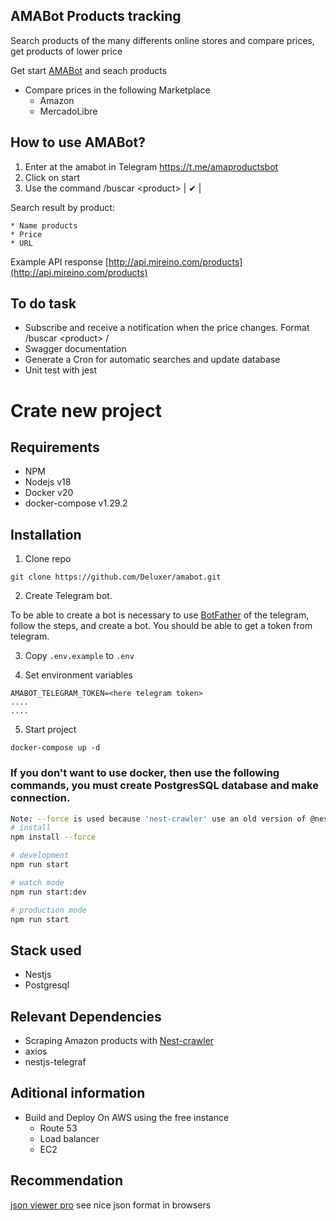## AMABot Products tracking
Search products of the many differents online stores and compare prices, get products of lower price

Get start [AMABot](https://t.me/amaproductsbot) and seach products

* Compare prices in the following Marketplace
    - Amazon
    - MercadoLibre

## How to use AMABot?
1. Enter at the amabot in Telegram https://t.me/amaproductsbot
2. Click on start
3. Use the command /buscar \<product>  | ✔ | 

Search result by product:
```
* Name products
* Price
* URL

```
Example API response [http://api.mireino.com/products](http://api.mireino.com/products)


## To do task
* Subscribe and receive a notification when the price changes. Format /buscar \<product> /<price>
* Swagger documentation
* Generate a Cron for automatic searches and update database
* Unit test with jest


# Crate new project

## Requirements
* NPM
* Nodejs v18
* Docker v20
* docker-compose v1.29.2


## Installation

1. Clone repo
```
git clone https://github.com/Deluxer/amabot.git
```

2. Create Telegram bot.

To be able to create a bot is necessary to use [BotFather](https://t.me/BotFather) of the telegram, follow the steps, and create a bot.
You should be able to get a token from telegram.

3. Copy ```.env.example``` to ```.env```

4. Set environment variables
```
AMABOT_TELEGRAM_TOKEN=<here telegram token>
....
....
```
5. Start project
```
docker-compose up -d
```

### If you don't want to use docker, then use the following commands, you must create PostgresSQL database and make connection.

```bash
Note: --force is used because 'nest-crawler' use an old version of @nestjs/common
# install 
npm install --force

# development
npm run start

# watch mode
npm run start:dev

# production mode
npm run start
```

## Stack used
* Nestjs
* Postgresql

## Relevant Dependencies
* Scraping Amazon products with [Nest-crawler](https://www.npmjs.com/package/nest-crawler)
* axios
* nestjs-telegraf

## Aditional information
* Build and Deploy On AWS using the free instance
    - Route 53
    - Load balancer
    - EC2

## Recommendation
[json viewer pro](https://chrome.google.com/webstore/detail/json-viewer-pro/eifflpmocdbdmepbjaopkkhbfmdgijcc) see nice json format in browsers